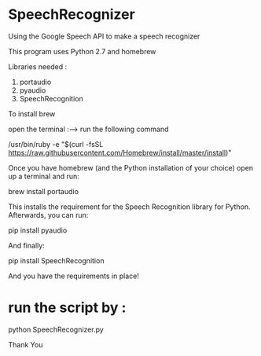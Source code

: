 # SpeechRecognizer
Using the Google Speech API to make a speech recognizer

This program uses Python 2.7 and homebrew

Libraries needed :            
 1. portaudio                 
 2. pyaudio                   
 3. SpeechRecognition

To install brew

open the terminal :--> run the following command 

/usr/bin/ruby -e "$(curl -fsSL https://raw.githubusercontent.com/Homebrew/install/master/install)" 

Once you have homebrew (and the Python installation of your choice) open up a terminal and run:

brew install portaudio 

This installs the requirement for the Speech Recognition library for Python. Afterwards, you can run: 

pip install pyaudio 

And finally: 

pip install SpeechRecognition 

And you have the requirements in place! 

# run the script by :

python SpeechRecognizer.py

Thank You

